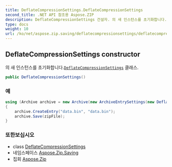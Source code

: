 ```yaml
---
title: DeflateCompressionSettings.DeflateCompressionSettings
second_title: .NET API 참조용 Aspose.ZIP
description: DeflateCompressionSettings 건설자. 의 새 인스턴스를 초기화합니다.DeflateCompressionSettings 클래스.
type: docs
weight: 10
url: /ko/net/aspose.zip.saving/deflatecompressionsettings/deflatecompressionsettings/
---
```

## DeflateCompressionSettings constructor

의 새 인스턴스를 초기화합니다.[`DeflateCompressionSettings`](../) 클래스.

```csharp
public DeflateCompressionSettings()
```

### 예

```csharp
using (Archive archive = new Archive(new ArchiveEntrySettings(new DeflateCompressionSettings())))
{
    archive.CreateEntry("data.bin", "data.bin");                   
    archive.Save(zipFile);
}
```

### 또한보십시오

* class [DeflateCompressionSettings](../)
* 네임스페이스 [Aspose.Zip.Saving](../../deflatecompressionsettings/)
* 집회 [Aspose.Zip](../../../)


